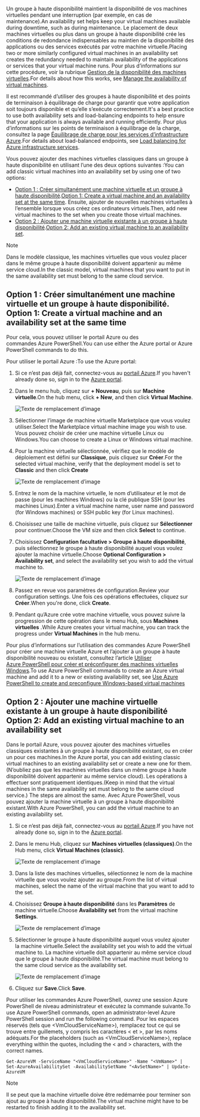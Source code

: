 


<span data-ttu-id="c2494-101">Un groupe à haute disponibilité maintient la disponibilité de vos machines virtuelles pendant une interruption (par exemple, en cas de maintenance).</span><span class="sxs-lookup"><span data-stu-id="c2494-101">An availability set helps keep your virtual machines available during downtime, such as during maintenance.</span></span> <span data-ttu-id="c2494-102">Le placement de deux machines virtuelles ou plus dans un groupe à haute disponibilité crée les conditions de redondance indispensables au maintien de la disponibilité des applications ou des services exécutés par votre machine virtuelle.</span><span class="sxs-lookup"><span data-stu-id="c2494-102">Placing two or more similarly configured virtual machines in an availability set creates the redundancy needed to maintain availability of the applications or services that your virtual machine runs.</span></span> <span data-ttu-id="c2494-103">Pour plus d’informations sur cette procédure, voir la rubrique [Gestion de la disponibilité des machines virtuelles][Manage the availability of virtual machines].</span><span class="sxs-lookup"><span data-stu-id="c2494-103">For details about how this works, see [Manage the availability of virtual machines][Manage the availability of virtual machines].</span></span>

<span data-ttu-id="c2494-104">Il est recommandé d’utiliser des groupes à haute disponibilité et des points de terminaison à équilibrage de charge pour garantir que votre application soit toujours disponible et qu’elle s’exécute correctement.</span><span class="sxs-lookup"><span data-stu-id="c2494-104">It's a best practice to use both availability sets and load-balancing endpoints to help ensure that your application is always available and running efficiently.</span></span> <span data-ttu-id="c2494-105">Pour plus d’informations sur les points de terminaison à équilibrage de la charge, consultez la page [Équilibrage de charge pour les services d’infrastructure Azure][Load balancing for Azure infrastructure services].</span><span class="sxs-lookup"><span data-stu-id="c2494-105">For details about load-balanced endpoints, see [Load balancing for Azure infrastructure services][Load balancing for Azure infrastructure services].</span></span>

<span data-ttu-id="c2494-106">Vous pouvez ajouter des machines virtuelles classiques dans un groupe à haute disponibilité en utilisant l’une des deux options suivantes :</span><span class="sxs-lookup"><span data-stu-id="c2494-106">You can add classic virtual machines into an availability set by using one of two options:</span></span>

* <span data-ttu-id="c2494-107">[Option 1 : Créer simultanément une machine virtuelle et un groupe à haute disponibilité][Option 1: Create a virtual machine and an availability set at the same time].</span><span class="sxs-lookup"><span data-stu-id="c2494-107">[Option 1: Create a virtual machine and an availability set at the same time][Option 1: Create a virtual machine and an availability set at the same time].</span></span> <span data-ttu-id="c2494-108">Ensuite, ajouter de nouvelles machines virtuelles à l’ensemble lorsque vous créez ces ordinateurs virtuels.</span><span class="sxs-lookup"><span data-stu-id="c2494-108">Then, add new virtual machines to the set when you create those virtual machines.</span></span>
* <span data-ttu-id="c2494-109">[Option 2 : Ajouter une machine virtuelle existante à un groupe à haute disponibilité][Option 2: Add an existing virtual machine to an availability set].</span><span class="sxs-lookup"><span data-stu-id="c2494-109">[Option 2: Add an existing virtual machine to an availability set][Option 2: Add an existing virtual machine to an availability set].</span></span>

> [!NOTE]
> <span data-ttu-id="c2494-110">Dans le modèle classique, les machines virtuelles que vous voulez placer dans le même groupe à haute disponibilité doivent appartenir au même service cloud.</span><span class="sxs-lookup"><span data-stu-id="c2494-110">In the classic model, virtual machines that you want to put in the same availability set must belong to the same cloud service.</span></span>
> 
> 

## <span data-ttu-id="c2494-111"><a id="createset"> </a>Option 1 : Créer simultanément une machine virtuelle et un groupe à haute disponibilité.</span><span class="sxs-lookup"><span data-stu-id="c2494-111"><a id="createset"> </a>Option 1: Create a virtual machine and an availability set at the same time</span></span>
<span data-ttu-id="c2494-112">Pour cela, vous pouvez utiliser le portail Azure ou des commandes Azure PowerShell.</span><span class="sxs-lookup"><span data-stu-id="c2494-112">You can use either the Azure portal or Azure PowerShell commands to do this.</span></span>

<span data-ttu-id="c2494-113">Pour utiliser le portail Azure :</span><span class="sxs-lookup"><span data-stu-id="c2494-113">To use the Azure portal:</span></span>

1. <span data-ttu-id="c2494-114">Si ce n’est pas déjà fait, connectez-vous au [portail Azure](https://portal.azure.com).</span><span class="sxs-lookup"><span data-stu-id="c2494-114">If you haven't already done so, sign in to the [Azure portal](https://portal.azure.com).</span></span>
2. <span data-ttu-id="c2494-115">Dans le menu hub, cliquez sur **+ Nouveau**, puis sur **Machine virtuelle**.</span><span class="sxs-lookup"><span data-stu-id="c2494-115">On the hub menu, click **+ New**, and then click **Virtual Machine**.</span></span>
   
    ![Texte de remplacement d’image](./media/virtual-machines-common-classic-configure-availability/ChooseVMImage.png)
3. <span data-ttu-id="c2494-117">Sélectionner l’image de machine virtuelle Marketplace que vous voulez utiliser.</span><span class="sxs-lookup"><span data-stu-id="c2494-117">Select the Marketplace virtual machine image you wish to use.</span></span> <span data-ttu-id="c2494-118">Vous pouvez choisir de créer une machine virtuelle Linux ou Windows.</span><span class="sxs-lookup"><span data-stu-id="c2494-118">You can choose to create a Linux or Windows virtual machine.</span></span>
4. <span data-ttu-id="c2494-119">Pour la machine virtuelle sélectionnée, vérifiez que le modèle de déploiement est défini sur **Classique**, puis cliquez sur **Créer**.</span><span class="sxs-lookup"><span data-stu-id="c2494-119">For the selected virtual machine, verify that the deployment model is set to **Classic** and then click **Create**</span></span>
   
    ![Texte de remplacement d’image](./media/virtual-machines-common-classic-configure-availability/ChooseClassicModel.png)
5. <span data-ttu-id="c2494-121">Entrez le nom de la machine virtuelle, le nom d’utilisateur et le mot de passe (pour les machines Windows) ou la clé publique SSH (pour les machines Linux).</span><span class="sxs-lookup"><span data-stu-id="c2494-121">Enter a virtual machine name, user name and password (for Windows machines) or SSH public key (for Linux machines).</span></span> 
6. <span data-ttu-id="c2494-122">Choisissez une taille de machine virtuelle, puis cliquez sur **Sélectionner** pour continuer.</span><span class="sxs-lookup"><span data-stu-id="c2494-122">Choose the VM size and then click **Select** to continue.</span></span>
7. <span data-ttu-id="c2494-123">Choisissez **Configuration facultative > Groupe à haute disponibilité**, puis sélectionnez le groupe à haute disponibilité auquel vous voulez ajouter la machine virtuelle.</span><span class="sxs-lookup"><span data-stu-id="c2494-123">Choose **Optional Configuration > Availability set**, and select the availability set you wish to add the virtual machine to.</span></span>
   
    ![Texte de remplacement d’image](./media/virtual-machines-common-classic-configure-availability/ChooseAvailabilitySet.png) 
8. <span data-ttu-id="c2494-125">Passez en revue vos paramètres de configuration.</span><span class="sxs-lookup"><span data-stu-id="c2494-125">Review your configuration settings.</span></span> <span data-ttu-id="c2494-126">Une fois ces opérations effectuées, cliquez sur **Créer**.</span><span class="sxs-lookup"><span data-stu-id="c2494-126">When you're done, click **Create**.</span></span>
9. <span data-ttu-id="c2494-127">Pendant qu’Azure crée votre machine virtuelle, vous pouvez suivre la progression de cette opération dans le menu Hub, sous **Machines virtuelles** .</span><span class="sxs-lookup"><span data-stu-id="c2494-127">While Azure creates your virtual machine, you can track the progress under **Virtual Machines** in the hub menu.</span></span>

<span data-ttu-id="c2494-128">Pour plus d’informations sur l’utilisation des commandes Azure PowerShell pour créer une machine virtuelle Azure et l’ajouter à un groupe à haute disponibilité nouveau ou existant, consultez l’article [Utiliser Azure PowerShell pour créer et préconfigurer des machines virtuelles Windows](../articles/virtual-machines/windows/classic/create-powershell.md?toc=%2fazure%2fvirtual-machines%2fwindows%2fclassic%2ftoc.json).</span><span class="sxs-lookup"><span data-stu-id="c2494-128">To use Azure PowerShell commands to create an Azure virtual machine and add it to a new or existing availability set, see [Use Azure PowerShell to create and preconfigure Windows-based virtual machines](../articles/virtual-machines/windows/classic/create-powershell.md?toc=%2fazure%2fvirtual-machines%2fwindows%2fclassic%2ftoc.json)</span></span>

## <span data-ttu-id="c2494-129"><a id="addmachine"> </a>Option 2 : Ajouter une machine virtuelle existante à un groupe à haute disponibilité</span><span class="sxs-lookup"><span data-stu-id="c2494-129"><a id="addmachine"> </a>Option 2: Add an existing virtual machine to an availability set</span></span>
<span data-ttu-id="c2494-130">Dans le portail Azure, vous pouvez ajouter des machines virtuelles classiques existantes à un groupe à haute disponibilité existant, ou en créer un pour ces machines.</span><span class="sxs-lookup"><span data-stu-id="c2494-130">In the Azure portal, you can add existing classic virtual machines to an existing availability set or create a new one for them.</span></span> <span data-ttu-id="c2494-131">(N’oubliez pas que les machines virtuelles dans un même groupe à haute disponibilité doivent appartenir au même service cloud). Les opérations à effectuer sont pratiquement identiques.</span><span class="sxs-lookup"><span data-stu-id="c2494-131">(Keep in mind that the virtual machines in the same availability set must belong to the same cloud service.) The steps are almost the same.</span></span> <span data-ttu-id="c2494-132">Avec Azure PowerShell, vous pouvez ajouter la machine virtuelle à un groupe à haute disponibilité existant.</span><span class="sxs-lookup"><span data-stu-id="c2494-132">With Azure PowerShell, you can add the virtual machine to an existing availability set.</span></span>

1. <span data-ttu-id="c2494-133">Si ce n’est pas déjà fait, connectez-vous au [portail Azure](https://portal.azure.com).</span><span class="sxs-lookup"><span data-stu-id="c2494-133">If you have not already done so, sign in to the [Azure portal](https://portal.azure.com).</span></span>
2. <span data-ttu-id="c2494-134">Dans le menu Hub, cliquez sur **Machines virtuelles (classiques)**.</span><span class="sxs-lookup"><span data-stu-id="c2494-134">On the Hub menu, click **Virtual Machines (classic)**.</span></span>
   
    ![Texte de remplacement d’image](./media/virtual-machines-common-classic-configure-availability/ChooseClassicVM.png)
3. <span data-ttu-id="c2494-136">Dans la liste des machines virtuelles, sélectionnez le nom de la machine virtuelle que vous voulez ajouter au groupe.</span><span class="sxs-lookup"><span data-stu-id="c2494-136">From the list of virtual machines, select the name of the virtual machine that you want to add to the set.</span></span>
4. <span data-ttu-id="c2494-137">Choisissez **Groupe à haute disponibilité** dans les **Paramètres** de machine virtuelle.</span><span class="sxs-lookup"><span data-stu-id="c2494-137">Choose **Availability set** from the virtual machine **Settings**.</span></span>
   
    ![Texte de remplacement d’image](./media/virtual-machines-common-classic-configure-availability/AvailabilitySetSettings.png)
5. <span data-ttu-id="c2494-139">Sélectionner le groupe à haute disponibilité auquel vous voulez ajouter la machine virtuelle.</span><span class="sxs-lookup"><span data-stu-id="c2494-139">Select the availability set you wish to add the virtual machine to.</span></span> <span data-ttu-id="c2494-140">La machine virtuelle doit appartenir au même service cloud que le groupe à haute disponibilité.</span><span class="sxs-lookup"><span data-stu-id="c2494-140">The virtual machine must belong to the same cloud service as the availability set.</span></span>
   
    ![Texte de remplacement d’image](./media/virtual-machines-common-classic-configure-availability/AvailabilitySetPicker.png)
6. <span data-ttu-id="c2494-142">Cliquez sur **Save**.</span><span class="sxs-lookup"><span data-stu-id="c2494-142">Click **Save**.</span></span>

<span data-ttu-id="c2494-143">Pour utiliser les commandes Azure PowerShell, ouvrez une session Azure PowerShell de niveau administrateur et exécutez la commande suivante.</span><span class="sxs-lookup"><span data-stu-id="c2494-143">To use Azure PowerShell commands, open an administrator-level Azure PowerShell session and run the following command.</span></span> <span data-ttu-id="c2494-144">Pour les espaces réservés (tels que &lt;VmCloudServiceName&gt;), remplacez tout ce qui se trouve entre guillemets, y compris les caractères < et >, par les noms adéquats.</span><span class="sxs-lookup"><span data-stu-id="c2494-144">For the placeholders (such as &lt;VmCloudServiceName&gt;), replace everything within the quotes, including the < and > characters, with the correct names.</span></span>

    Get-AzureVM -ServiceName "<VmCloudServiceName>" -Name "<VmName>" | Set-AzureAvailabilitySet -AvailabilitySetName "<AvSetName>" | Update-AzureVM

> [!NOTE]
> <span data-ttu-id="c2494-145">Il se peut que la machine virtuelle doive être redémarrée pour terminer son ajout au groupe à haute disponibilité.</span><span class="sxs-lookup"><span data-stu-id="c2494-145">The virtual machine might have to be restarted to finish adding it to the availability set.</span></span>
> 
> 

<!-- LINKS -->
[Option 1: Create a virtual machine and an availability set at the same time]: #createset
[Option 2: Add an existing virtual machine to an availability set]: #addmachine

[Load balancing for Azure infrastructure services]: ../articles/virtual-machines/virtual-machines-linux-load-balance.md
[Manage the availability of virtual machines]:../articles/virtual-machines/linux/manage-availability.md

[Create a virtual machine running Windows]: ../articles/virtual-machines/virtual-machines-windows-hero-tutorial.md
[Virtual Network overview]: ../articles/virtual-network/virtual-networks-overview.md

